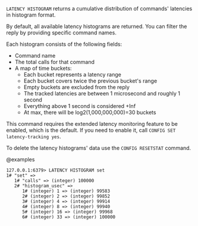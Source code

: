 `LATENCY HISTOGRAM` returns a cumulative distribution of commands' latencies in histogram format.

By default, all available latency histograms are returned.
You can filter the reply by providing specific command names.

Each histogram consists of the following fields:

* Command name
* The total calls for that command
* A map of time buckets:
  * Each bucket represents a latency range
  * Each bucket covers twice the previous bucket's range
  * Empty buckets are excluded from the reply
  * The tracked latencies are between 1 microsecond and roughly 1 second
  * Everything above 1 second is considered +Inf
  * At max, there will be log2(1,000,000,000)=30 buckets

This command requires the extended latency monitoring feature to be enabled, which is the default.
If you need to enable it, call `CONFIG SET latency-tracking yes`.

To delete the latency histograms' data use the `CONFIG RESETSTAT` command.

@examples

```
127.0.0.1:6379> LATENCY HISTOGRAM set
1# "set" =>
   1# "calls" => (integer) 100000
   2# "histogram_usec" =>
      1# (integer) 1 => (integer) 99583
      2# (integer) 2 => (integer) 99852
      3# (integer) 4 => (integer) 99914
      4# (integer) 8 => (integer) 99940
      5# (integer) 16 => (integer) 99968
      6# (integer) 33 => (integer) 100000
```
